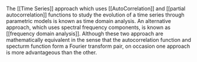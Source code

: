 The [[Time Series]] approach which uses [[AutoCorrelation]] and [[partial autocorrelation]] functions to study the evolution of a time series through parametric models is known as time domain analysis. An alternative approach, which uses spectral frequency  components, is known as [[frequency domain analysis]]. Although these two approach are mathematically equivalent in the sense that the autocorrelation function and specturm function form a Fourier transform pair, on occasion one approach is more advantageous than the other.
